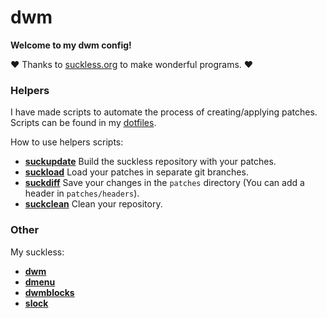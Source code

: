 # dwm

**Welcome to my dwm config!**

❤️ Thanks to [suckless.org](https://suckless.org/) to make wonderful programs. ❤️

### **Helpers**

I have made scripts to automate the process of creating/applying patches. Scripts can be found in my [dotfiles](https://gitlab.com/Mageas/dotfiles).

How to use helpers scripts:
- **[suckupdate](https://gitlab.com/Mageas/dotfiles/-/blob/master/stow_root/scripts/usr/bin/suckupdate)** Build the suckless repository with your patches.
- **[suckload](https://gitlab.com/Mageas/dotfiles/-/blob/master/stow_root/scripts/usr/bin/suckload)** Load your patches in separate git branches.
- **[suckdiff](https://gitlab.com/Mageas/dotfiles/-/blob/master/stow_root/scripts/usr/bin/suckdiff)** Save your changes in the `patches` directory (You can add a header in `patches/headers`).
- **[suckclean](https://gitlab.com/Mageas/dotfiles/-/blob/master/stow_root/scripts/usr/bin/suckclean)** Clean your repository.

### **Other**

My suckless:
- **[dwm](https://gitlab.com/Mageas/dwm)**
- **[dmenu](https://gitlab.com/Mageas/dmenu)**
- **[dwmblocks](https://gitlab.com/Mageas/dwmblocks)**
- **[slock](https://gitlab.com/Mageas/slock)**